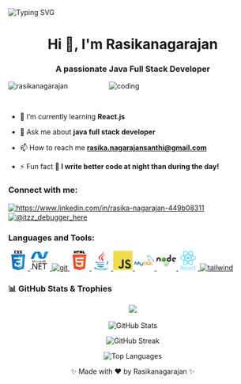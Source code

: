 <img src="https://readme-typing-svg.demolab.com?font=Fira+Code&weight=500&size=24&pause=1000&color=F70000&center=true&vCenter=true&width=435&lines=Hi+%F0%9F%91%8B%2C+I'm+Rasikanagarajan!;Java+Full+Stack+Developer;Learning+React+%F0%9F%92%BB;Code+%2B+Coffee+%3D+Life" alt="Typing SVG" />
<h1 align="center">Hi 👋, I'm Rasikanagarajan</h1>
<h3 align="center">A passionate Java Full Stack Developer</h3>

<img align="right" alt="coding" width="300" src="https://media.giphy.com/media/qgQUggAC3Pfv687qPC/giphy.gif" />



<p align="left"> <img src="https://komarev.com/ghpvc/?username=rasikanagarajan&label=Profile%20views&color=0e75b6&style=flat" alt="rasikanagarajan" /> </p>

<p align="left"> <a href="https://twitter.com/" target="blank"><img src="https://img.shields.io/twitter/follow/?logo=twitter&style=for-the-badge" alt="" /></a> </p>

- 🌱 I’m currently learning **React.js**

- 💬 Ask me about **java full stack developer**

- 📫 How to reach me **rasika.nagarajansanthi@gmail.com**

- ⚡ Fun fact **🌙 I write better code at night than during the day!**

<h3 align="left">Connect with me:</h3>
<p align="left">
<a href="https://linkedin.com/in/https://www.linkedin.com/in/rasika-nagarajan-449b08311" target="blank"><img align="center" src="https://raw.githubusercontent.com/rahuldkjain/github-profile-readme-generator/master/src/images/icons/Social/linked-in-alt.svg" alt="https://www.linkedin.com/in/rasika-nagarajan-449b08311" height="30" width="40" /></a>
<a href="https://instagram.com/@itzz_debugger_here" target="blank"><img align="center" src="https://raw.githubusercontent.com/rahuldkjain/github-profile-readme-generator/master/src/images/icons/Social/instagram.svg" alt="@itzz_debugger_here" height="30" width="40" /></a>
</p>

<h3 align="left">Languages and Tools:</h3>
<p align="left"> <a href="https://www.w3schools.com/css/" target="_blank" rel="noreferrer"> <img src="https://raw.githubusercontent.com/devicons/devicon/master/icons/css3/css3-original-wordmark.svg" alt="css3" width="40" height="40"/> </a> <a href="https://dotnet.microsoft.com/" target="_blank" rel="noreferrer"> <img src="https://raw.githubusercontent.com/devicons/devicon/master/icons/dot-net/dot-net-original-wordmark.svg" alt="dotnet" width="40" height="40"/> </a> <a href="https://git-scm.com/" target="_blank" rel="noreferrer"> <img src="https://www.vectorlogo.zone/logos/git-scm/git-scm-icon.svg" alt="git" width="40" height="40"/> </a> <a href="https://www.w3.org/html/" target="_blank" rel="noreferrer"> <img src="https://raw.githubusercontent.com/devicons/devicon/master/icons/html5/html5-original-wordmark.svg" alt="html5" width="40" height="40"/> </a> <a href="https://www.java.com" target="_blank" rel="noreferrer"> <img src="https://raw.githubusercontent.com/devicons/devicon/master/icons/java/java-original.svg" alt="java" width="40" height="40"/> </a> <a href="https://developer.mozilla.org/en-US/docs/Web/JavaScript" target="_blank" rel="noreferrer"> <img src="https://raw.githubusercontent.com/devicons/devicon/master/icons/javascript/javascript-original.svg" alt="javascript" width="40" height="40"/> </a> <a href="https://www.mongodb.com/" target="_blank" rel="noreferrer"><a href="https://www.mysql.com/" target="_blank" rel="noreferrer"> <img src="https://raw.githubusercontent.com/devicons/devicon/master/icons/mysql/mysql-original-wordmark.svg" alt="mysql" width="40" height="40"/> </a> <a href="https://nodejs.org" target="_blank" rel="noreferrer"> <img src="https://raw.githubusercontent.com/devicons/devicon/master/icons/nodejs/nodejs-original-wordmark.svg" alt="nodejs" width="40" height="40"/> </a> <a href="https://reactjs.org/" target="_blank" rel="noreferrer"> <img src="https://raw.githubusercontent.com/devicons/devicon/master/icons/react/react-original-wordmark.svg" alt="react" width="40" height="40"/> </a> <a href="https://tailwindcss.com/" target="_blank" rel="noreferrer"> <img src="https://www.vectorlogo.zone/logos/tailwindcss/tailwindcss-icon.svg" alt="tailwind" width="40" height="40"/> </a> </p>

### 📊 GitHub Stats & Trophies

<p align="center">
  <img src="https://github-profile-trophy.vercel.app/?username=rasikanagarajan&theme=algolia&no-frame=true&no-bg=true&margin-w=10" />
</p>

<p align="center">
  <img src="https://github-readme-stats.vercel.app/api?username=rasikanagarajan&show_icons=true&theme=tokyonight" alt="GitHub Stats" />
</p>

<p align="center">
  <img src="https://github-readme-streak-stats.herokuapp.com/?user=rasikanagarajan&theme=tokyonight" alt="GitHub Streak" />
</p>

<p align="center">
  <img src="https://github-readme-stats.vercel.app/api/top-langs?username=rasikanagarajan&show_icons=true&locale=en&layout=compact&theme=tokyonight" alt="Top Languages" />
</p>


<p align="center">✨ Made with ❤️ by Rasikanagarajan ✨</p>


